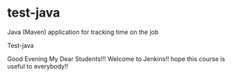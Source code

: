 # test-java
Java (Maven) application for tracking time on the job

Test-java

Good Evening My Dear Students!!! Welcome to Jenkins!!
hope this course is useful to everybody!!
